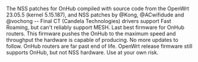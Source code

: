 The NSS patches for OnHub compiled with source code from the OpenWrt 23.05.5 (kernel 5.15.187), and NSS patches by @Kong, @ACwifidude and @vochong --
Final CT (Candela Technologies) drivers support Fast Roaming, but can't reliably support MESH.  Last best firmware for OnHub routers.
This firmware pushes the OnHub to the maximum speed and throughput the hardware is capable of producing.  No more updates to follow.
OnHub routers are far past end of life.  OpenWrt release firmware still supports OnHub, but not NSS hardware.  Use at your own risk.
